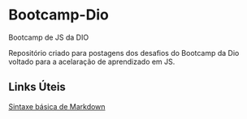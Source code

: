 # Bootcamp-Dio
Bootcamp de JS da DIO

Repositório criado para postagens dos desafios do Bootcamp da Dio voltado para a acelaração de aprendizado em JS.

## Links Úteis
[Sintaxe básica de Markdown](https://www.markdownguide.org/basic-syntax/)
